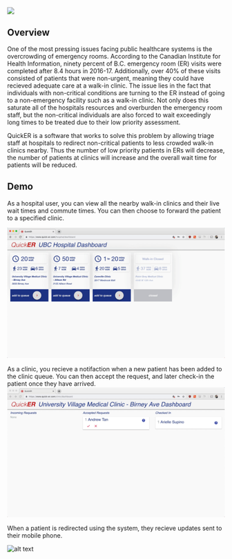 <img src="https://res.cloudinary.com/dxih0rp6w/image/upload/v1552872340/quickerSplash.png" align="center" />

<br />

## Overview

One of the most pressing issues facing public healthcare systems is the overcrowding of emergency rooms. According to the Canadian Institute for Health Information, ninety percent of B.C. emergency room (ER) visits were completed after 8.4 hours in 2016-17. Additionally, over 40% of these visits consisted of patients that were non-urgent, meaning they could have recieved adequate care at a walk-in clinic. The issue lies in the fact that individuals with non-critical conditions are turning to the ER instead of going to a non-emergency facility such as a walk-in clinic. Not only does this saturate all of the hospitals resources and overburden the emergency room staff, but the non-critical individuals are also forced to wait exceedingly long times to be treated due to their low priority assessment. 

QuickER is a software that works to solve this problem by allowing triage staff at hospitals to redirect non-critical patients to less crowded walk-in clinics nearby. Thus the number of low priority patients in ERs will decrease, the number of patients at clinics will increase and the overall wait time for patients will be reduced. 

## Demo

As a hospital user, you can view all the nearby walk-in clinics and their live wait times and commute times. You can then choose to forward the patient to a specified clinic.

![alt text](hospitalDemo.gif)



As a clinic, you recieve a notifaction when a new patient has been added to the clinic queue. You can then accept the request, and later check-in the patient once they have arrived.
![alt text](clinicDemo.gif)



When a patient is redirected using the system, they recieve updates sent to their mobile phone.

![alt text](textDemo.gif)

